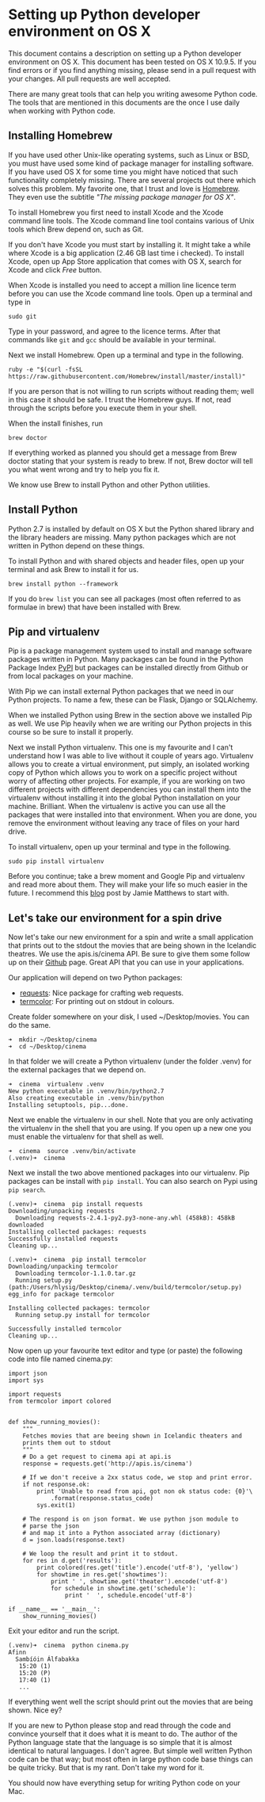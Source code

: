 # Setting up Python developer environment on OS X
This document contains a description on setting up a Python developer
environment on OS X. This document has been tested on OS X 10.9.5. If you find
errors or if you find anything missing, please send in a pull request with your
changes. All pull requests are well accepted.

There are many great tools that can help you writing awesome Python code. The
tools that are mentioned in this documents are the once I use daily when
working with Python code.

## Installing Homebrew
If you have used other Unix-like operating systems, such as Linux or BSD, you
must have used some kind of package manager for installing software. If you
have used OS X for some time you might have noticed that such functionality
completely missing. There are several projects out there which solves this
problem. My favorite one, that I trust and love is [Homebrew](http://brew.sh/).
They even use the subtitle *"The missing package manager for OS X"*.

To install Homebrew you first need to install Xcode and the Xcode command line
tools.  The Xcode command line tool contains various of Unix tools which Brew
depend on, such as Git.

If you don't have Xcode you must start by installing it. It might take a while
where Xcode is a big application (2.46 GB last time i checked).  To install
Xcode, open up App Store application that comes with OS X, search for Xcode and
click *Free* button.

When Xcode is installed you need to accept a million line licence term before
you can use the Xcode command line tools. Open up a terminal and type in

	sudo git
	
Type in your password, and agree to the licence terms. After that commands like
`git` and `gcc` should be available in your terminal.

Next we install Homebrew. Open up a terminal and type in the following.

	ruby -e "$(curl -fsSL https://raw.githubusercontent.com/Homebrew/install/master/install)"

If you are person that is not willing to run scripts without reading them; well
in this case it should be safe. I trust the Homebrew guys. If not, read through
the scripts before you execute them in your shell.
	
When the install finishes, run 

	brew doctor

If everything worked as planned you should get a message from Brew doctor
stating that your system is ready to brew. If not, Brew doctor will tell you
what went wrong and try to help you fix it.

We know use Brew to install Python and other Python utilities.

## Install Python
Python 2.7 is installed by default on OS X but the Python shared library and
the library headers are missing. Many python packages which are not written in
Python depend on these things.

To install Python and with shared objects and header files, open up your
terminal and ask Brew to install it for us.

	brew install python --framework

If you do `brew list` you can see all packages (most often referred to as
formulae in brew) that have been installed with Brew.

## Pip and virtualenv
Pip is a package management system used to install and manage software packages
written in Python. Many packages can be found in the Python Package Index
[PyPI](https://pypi.python.org/pypi) but packages can be installed directly
from Github or from local packages on your machine.

With Pip we can install external Python packages that we need in our Python
projects. To name a few, these can be Flask, Django or SQLAlchemy.

When we installed Python using Brew in the section above we installed Pip as
well. We use Pip heavily when we are writing our Python projects in this course
so be sure to install it properly.

Next we install Python virtualenv. This one is my favourite and I can't
understand how I was able to live without it couple of years ago.  Virtualenv
allows you to create a virtual environment, put simply, an isolated working
copy of Python which allows you to work on a specific project without worry of
affecting other projects. For example, if you are working on two different
projects with different dependencies you can install them into the virtualenv
without installing it into the global Python installation on your machine.
Brilliant.  When the virtualenv is active you can use all the packages that
were installed into that environment. When you are done, you remove the
environment without leaving any trace of files on your hard drive.

To install virtualenv, open up your terminal and type in the following.

	sudo pip install virtualenv
	
Before you continue; take a brew moment and Google Pip and virtualenv and read
more about them. They will make your life so much easier in the future. I
recommend this
[blog](http://www.dabapps.com/blog/introduction-to-pip-and-virtualenv-python/)
post by Jamie Matthews to start with.


## Let's take our environment for a spin drive
Now let's take our new environment for a spin and write a small application
that prints out to the stdout the movies that are being shown in the Icelandic
theatres. We use the apis.is/cinema API. Be sure to give them some follow up on
their [Github](https://github.com/kristjanmik/apis) page. Great API that you
can use in your applications.

Our application will depend on two Python packages:

- [requests](http://docs.python-requests.org/en/latest/): Nice package for crafting web requests.
- [termcolor](https://pypi.python.org/pypi/termcolor): For printing out on stdout in colours.

Create folder somewhere on your disk, I used ~/Desktop/movies. You can do the
same.

	➜  mkdir ~/Desktop/cinema
	➜  cd ~/Desktop/cinema
	
In that folder we will create a Python virtualenv (under the folder .venv) for
the external packages that we depend on.

	➜  cinema  virtualenv .venv
	New python executable in .venv/bin/python2.7
	Also creating executable in .venv/bin/python
	Installing setuptools, pip...done.
	
Next we enable the virtualenv in our shell. Note that you are only activating
the virtualenv in the shell that you are using. If you open up a new one you
must enable the virtualenv for that shell as well.

	➜  cinema  source .venv/bin/activate
	(.venv)➜  cinema

Next we install the two above mentioned packages into our virtualenv. Pip
packages can be install with `pip install`. You can also search on Pypi using
`pip search`.


	(.venv)➜  cinema  pip install requests
	Downloading/unpacking requests
	  Downloading requests-2.4.1-py2.py3-none-any.whl (458kB): 458kB downloaded
	Installing collected packages: requests
	Successfully installed requests
	Cleaning up...

	(.venv)➜  cinema  pip install termcolor
	Downloading/unpacking termcolor
	  Downloading termcolor-1.1.0.tar.gz
	  Running setup.py (path:/Users/hlysig/Desktop/cinema/.venv/build/termcolor/setup.py) egg_info for package termcolor
	
	Installing collected packages: termcolor
	  Running setup.py install for termcolor
	
	Successfully installed termcolor
	Cleaning up...

Now open up your favourite text editor and type (or paste) the following code
into file named cinema.py:


	import json
	import sys
	
	import requests
	from termcolor import colored
	
	
	def show_running_movies():
	    """
	    Fetches movies that are beeing shown in Icelandic theaters and
	    prints them out to stdout
	    """
	    # Do a get request to cinema api at api.is
	    response = requests.get('http://apis.is/cinema')
	
	    # If we don't receive a 2xx status code, we stop and print error.
	    if not response.ok:
	        print 'Unable to read from api, got non ok status code: {0}'\
	            .format(response.status_code)
	        sys.exit(1)
	
	    # The respond is on json format. We use python json module to
	    # parse the json
	    # and map it into a Python associated array (dictionary)
	    d = json.loads(response.text)
	
	    # We loop the result and print it to stdout.
	    for res in d.get('results'):
	        print colored(res.get('title').encode('utf-8'), 'yellow')
	        for showtime in res.get('showtimes'):
	            print ' ', showtime.get('theater').encode('utf-8')
	            for schedule in showtime.get('schedule'):
	                print '  ', schedule.encode('utf-8')
	
	if __name__ == '__main__':
	    show_running_movies()



Exit your editor and run the script.

	(.venv)➜  cinema  python cinema.py
	Afinn
	  Sambíóin Álfabakka
	   15:20 (1)
	   15:20 (P)
	   17:40 (1)	
	   ...

If everything went well the script should print out the movies that are being
shown. Nice ey?

If you are new to Python please stop and read through the code and convince
yourself that it does what it is meant to do. The author of the Python language
state that the language is so simple that it is almost identical to natural
languages. I don't agree. But simple well written Python code can be that way;
but most often in large python code base things can be quite tricky. But that
is my rant. Don't take my word for it.

You should now have everything setup for writing Python code on your Mac.
